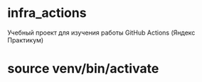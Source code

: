 # infra_actions
Учебный проект для изучения работы GitHub Actions (Яндекс Практикум)

# source venv/bin/activate 
